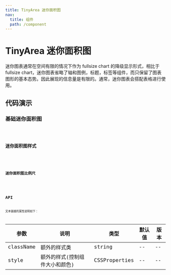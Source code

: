 ```yaml
---
title: TinyArea 迷你面积图
nav:
  title: 组件
  path: /component
---
```


# TinyArea 迷你面积图

迷你图表通常在空间有限的情况下作为 fullsize chart 的降级显示形式，相比于 fullsize chart，迷你图表省略了轴和图例，标题，标签等组件，而只保留了图表图形的基本态势。因此展现的信息量是有限的。通常，迷你图表会搭配表格进行使用。

## 代码演示

### 基础迷你面积图

<code src="./demo/demo-01.tsx" />

### 迷你面积图样式

<code src="./demo/demo-02.tsx" />

### 迷你面积图比例尺

<code src="./demo/demo-03.tsx" />

## API

文本链接的属性说明如下：

| 参数      | 说明                           | 类型          | 默认值 | 版本 |
| --------- | ------------------------------ | ------------- | ------ | ---- |
| className | 额外的样式类                   | string        | --     | --   |
| style     | 额外的样式(控制组件大小和颜色) | CSSProperties | --     | --   |
